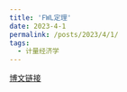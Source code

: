 ```yaml
---
title: 'FWL定理'
date: 2023-4-1
permalink: /posts/2023/4/1/
tags:
  - 计量经济学  
---
```


<!--文件源自~/elements/RawE/15_MySummary/FWL-->


[博文链接](https://common2016.github.io/chenpu.github.io/files/FWL.html)